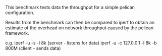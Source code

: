 This benchmark tests data the throughput for a simple pelican configuration.

Results from the benchmark can then be compared to iperf to obtain an estimate
of the overhead on network throughput caused by the pelican framework.


e.g.
    iperf -u -s -l 8k  (server - listens for data)
    iperf -u -c 127.0.0.1 -l 8k -b 800M (client - sends data)
